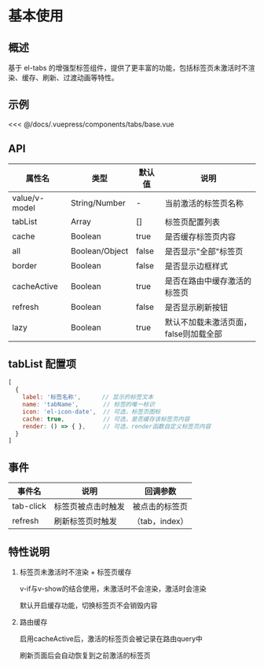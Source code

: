 # 基本使用

## 概述

基于 el-tabs 的增强型标签组件，提供了更丰富的功能，包括标签页未激活时不渲染、缓存、刷新、过渡动画等特性。

## 示例

<ClientOnly>
<common-code-format>
  <tabs-base slot="source"></tabs-base>
  
<<< @/docs/.vuepress/components/tabs/base.vue
</common-code-format>
</ClientOnly>

## API

| 属性名        | 类型           | 默认值 | 说明                                  |
| ------------- | -------------- | ------ | ------------------------------------- |
| value/v-model | String/Number  | -      | 当前激活的标签页名称                  |
| tabList       | Array          | []     | 标签页配置列表                        |
| cache         | Boolean        | true   | 是否缓存标签页内容                    |
| all           | Boolean/Object | false  | 是否显示"全部"标签页                  |
| border        | Boolean        | false  | 是否显示边框样式                      |
| cacheActive   | Boolean        | true   | 是否在路由中缓存激活的标签页          |
| refresh       | Boolean        | false  | 是否显示刷新按钮                      |
| lazy          | Boolean        | true   | 默认不加载未激活页面，false则加载全部 |

## tabList 配置项

```js
[
  {
    label: '标签名称',      // 显示的标签文本
    name: 'tabName',       // 标签的唯一标识
    icon: 'el-icon-date',  // 可选，标签页图标
    cache: true,           // 可选，是否缓存该标签页内容
    render: () => { },     // 可选，render函数自定义标签页内容
  }
]
```

## 事件

| 事件名    | 说明               | 回调参数       |
| --------- | ------------------ | -------------- |
| tab-click | 标签页被点击时触发 | 被点击的标签页 |
| refresh   | 刷新标签页时触发   | （tab，index） |

## 特性说明

1. 标签页未激活时不渲染 + 标签页缓存

   v-if与v-show的结合使用，未激活时不会渲染，激活时会渲染

   默认开启缓存功能，切换标签页不会销毁内容

2. 路由缓存

   启用cacheActive后，激活的标签页会被记录在路由query中

   刷新页面后会自动恢复到之前激活的标签页
   